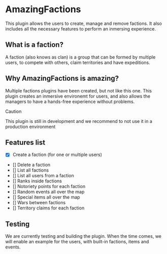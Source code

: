 # AmazingFactions
This plugin allows the users to create, manage and remove factions. It also includes all the necessary features to perform an inmersing experience.

## What is a faction?
A faction (also knows as clan) is a group that can be formed by multiple users, to compete with others, claim territories and have expeditions.

## Why AmazingFactions is amazing?
Multiple factions plugins have been created, but not like this one. This plugin creates an inmersive environemt for users, and also allows the managers to have a hands-free experience without problems.

> [!CAUTION]
> This plugin is still in development and we recommend to not use it in a production environment

## Features list
- [x] Create a faction (for one or multiple users)
- [] Delete a faction
- [] List all factions
- [] List all users from a faction
- [] Ranks inside factions
- [] Notoriety points for each faction
- [] Random events all over the map
- [] Special items all over the map
- [] Wars between factions
- [] Territory claims for each faction

## Testing
We are currently testing and building the plugin. When the time comes, we will enable an example for the users, with built-in factions, items and events.
